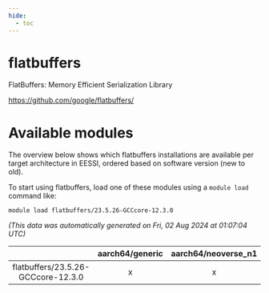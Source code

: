 ```yaml
---
hide:
  - toc
---
```


flatbuffers
===========


FlatBuffers: Memory Efficient Serialization Library

https://github.com/google/flatbuffers/
# Available modules


The overview below shows which flatbuffers installations are available per target architecture in EESSI, ordered based on software version (new to old).

To start using flatbuffers, load one of these modules using a `module load` command like:

```shell
module load flatbuffers/23.5.26-GCCcore-12.3.0
```

*(This data was automatically generated on Fri, 02 Aug 2024 at 01:07:04 UTC)*  

| |aarch64/generic|aarch64/neoverse_n1|aarch64/neoverse_v1|x86_64/generic|x86_64/amd/zen2|x86_64/amd/zen3|x86_64/amd/zen4|x86_64/intel/haswell|x86_64/intel/skylake_avx512|
| :---: | :---: | :---: | :---: | :---: | :---: | :---: | :---: | :---: | :---: |
|flatbuffers/23.5.26-GCCcore-12.3.0|x|x|x|x|x|x|x|x|x|
